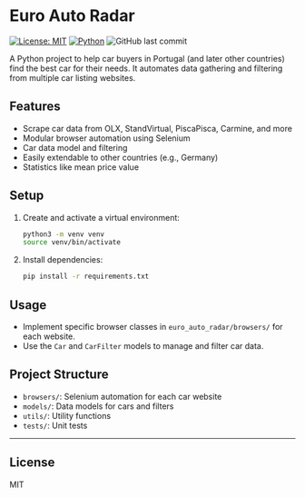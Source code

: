 # Euro Auto Radar

[![License: MIT](https://img.shields.io/badge/License-MIT-yellow.svg)](LICENSE) 
[![Python](https://img.shields.io/badge/Python-3.12+-blue.svg)](https://www.python.org/downloads/release/python-370/) ![GitHub last commit](https://img.shields.io/github/last-commit/igorccouto/euro-auto-radar)

A Python project to help car buyers in Portugal (and later other countries) find the best car for their needs. It automates data gathering and filtering from multiple car listing websites.

## Features
- Scrape car data from OLX, StandVirtual, PiscaPisca, Carmine, and more
- Modular browser automation using Selenium
- Car data model and filtering
- Easily extendable to other countries (e.g., Germany)
- Statistics like mean price value

## Setup
1. Create and activate a virtual environment:
   ```bash
   python3 -m venv venv
   source venv/bin/activate
   ```
2. Install dependencies:
   ```bash
   pip install -r requirements.txt
   ```

## Usage
- Implement specific browser classes in `euro_auto_radar/browsers/` for each website.
- Use the `Car` and `CarFilter` models to manage and filter car data.

## Project Structure
- `browsers/`: Selenium automation for each car website
- `models/`: Data models for cars and filters
- `utils/`: Utility functions
- `tests/`: Unit tests

---

## License
MIT
